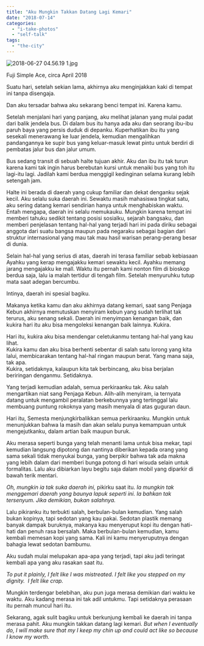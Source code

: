 ```yaml
---
title: "Aku Mungkin Takkan Datang Lagi Kemari"
date: "2018-07-14"
categories: 
  - "i-take-photos"
  - "self-talk"
tags: 
  - "the-city"
---
```


![2018-06-27 04.56.19 1.jpg](images/2018-06-27-04.56.19-1.jpg)

Fuji Simple Ace, circa April 2018

Suatu hari, setelah sekian lama, akhirnya aku menginjakkan kaki di tempat ini tanpa disengaja.

Dan aku tersadar bahwa aku sekarang benci tempat ini. Karena kamu.

<!--more-->

Setelah menjalani hari yang panjang, aku melihat jalanan yang mulai padat dari balik jendela bus. Di dalam bus itu hanya ada aku dan seorang ibu-ibu paruh baya yang persis duduk di depanku. Kuperhatikan ibu itu yang sesekali menerawang ke luar jendela, kemudian mengalihkan pandangannya ke supir bus yang keluar-masuk lewat pintu untuk berdiri di pembatas jalur bus dan jalur umum.

Bus sedang transit di sebuah halte tujuan akhir. Aku dan ibu itu tak turun karena kami tak ingin harus berebutan kursi untuk menaiki bus yang toh itu lagi-itu lagi. Jadilah kami berdua menggigil kedinginan selama kurang lebih setengah jam.

Halte ini berada di daerah yang cukup familiar dan dekat denganku sejak kecil. Aku selalu suka daerah ini. Sewaktu masih mahasiswa tingkat satu, aku sering datang kemari sendirian hanya untuk menghabiskan waktu. Entah mengapa, daerah ini selalu memukauku. Mungkin karena tempat ini memberi tahuku sedikit tentang posisi sosialku, sejarah bangsaku, dan memberi penjelasan tentang hal-hal yang terjadi hari ini pada diriku sebagai anggota dari suatu bangsa maupun pada negaraku sebagai bagian dari struktur internasional yang mau tak mau hasil warisan perang-perang besar di dunia.

Selain hal-hal yang serius di atas, daerah ini terasa familiar sebab kebiasaan Ayahku yang kerap mengajakku kemari sewaktu kecil. Ayahku memang jarang mengajakku ke mall. Waktu itu pernah kami nonton film di bioskop berdua saja, lalu ia malah tertidur di tengah film. Setelah menyuruhku tutup mata saat adegan bercumbu.

Intinya, daerah ini spesial bagiku.

Makanya ketika kamu dan aku akhirnya datang kemari, saat sang Penjaga Kebun akhirnya memutuskan menyiram kebun yang sudah terlihat tak terurus, aku senang sekali. Daerah ini menyimpan kenangan baik, dan kukira hari itu aku bisa mengoleksi kenangan baik lainnya. Kukira.

Hari itu, kukira aku bisa mendengar celetukanmu tentang hal-hal yang kau lihat.  
Kukira kamu dan aku bisa berhenti sebentar di salah satu lorong yang kita lalui, membicarakan tentang hal-hal ringan maupun berat. Yang mana saja, tak apa.  
Kukira, setidaknya, kalaupun kita tak berbincang, aku bisa berjalan beriringan denganmu. Setidaknya.

Yang terjadi kemudian adalah, semua perkiraanku tak. Aku salah mengartikan niat sang Penjaga Kebun. Alih-alih menyiram, ia ternyata datang untuk mengambil peralatan berkebunnya yang tertinggal lalu membuang puntung rokoknya yang masih menyala di atas guguran daun.

Hari itu, Semesta menjungkirbalikkan semua perkiraanku. Mungkin untuk menunjukkan bahwa Ia masih dan akan selalu punya kemampuan untuk mengejutkanku, dalam artian baik maupun buruk.

Aku merasa seperti bunga yang telah menanti lama untuk bisa mekar, tapi kemudian langsung dipotong dan nantinya diberikan kepada orang yang sama sekali tidak menyukai bunga, yang berpikir bahwa tak ada makna yang lebih dalam dari memberi bunga potong di hari wisuda selain untuk formalitas. Lalu aku dibiarkan layu begitu saja dalam mobil yang diparkir di bawah terik mentari.

_Oh, mungkin ia tak suka daerah ini,_ pikirku saat itu. _Ia mungkin tak menggemari daerah yang baunya lapuk seperti ini. Ia bahkan tak tersenyum. Jika demikian, bukan salahnya._

Lalu pikiranku itu terbukti salah, berbulan-bulan kemudian. Yang salah bukan kopinya, tapi sedotan yang kau pakai. Sedotan plastik memang banyak dampak buruknya, makanya kau menyeruput kopi itu dengan hati-hati dan penuh rasa bersalah. Maka berbulan-bulan kemudian, kamu kembali memesan kopi yang sama. Kali ini kamu menyeruputnya dengan bahagia lewat sedotan bambumu.

Aku sudah mulai melupakan apa-apa yang terjadi, tapi aku jadi teringat kembali apa yang aku rasakan saat itu.

_To put it plainly, I felt like I was mistreated. I felt like you stepped on my dignity.  I felt like crap._

Mungkin terdengar belebihan, aku pun juga merasa demikian dari waktu ke waktu. Aku kadang merasa ini tak adil untukmu. Tapi setidaknya perasaan itu pernah muncul hari itu.

Sekarang, agak sulit bagiku untuk berkunjung kembali ke daerah ini tanpa merasa pahit. Aku mungkin takkan datang lagi kemari. _But when I eventually do, I will make sure that my I keep my chin up and could act like so because I know my worth._
